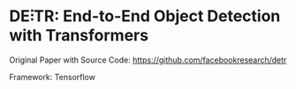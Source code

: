 # DE⫶TR: End-to-End Object Detection with Transformers

Original Paper with Source Code: https://github.com/facebookresearch/detr

Framework: Tensorflow
